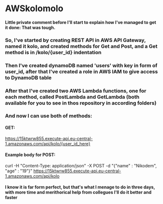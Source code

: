 # AWSkolomolo

#### Little private comment before I'll start to explain how I've managed to get it done: That was tough.

### So, I've started by creating REST API in AWS API Gateway, named it kolo, and created methods for Get and Post, and a Get method is in /kolo/{user_id} indentation

### Then I've created dynamoDB named 'users' with key in form of user_id, after that I've created a role in AWS IAM to give access to DynamoDB table

### After that I've created two AWS Lambda functions, one for each method, called PostLambda and GetLambda (both available for you to see in thos repository in according folders)

### And now I can use both of methods:

#### GET: 
https://15ktwrw855.execute-api.eu-central-1.amazonaws.com/api/kolo/{user_id_here}

#### Example body for POST: 
curl -H "Content-Type: application/json" -X POST -d "{\"name\" : \"Nikodem\", \"age\" : \"19\"}" 
https://15ktwrw855.execute-api.eu-central-1.amazonaws.com/api/kolo

#### I know it is far form perfect, but that's what I menage to do in three days, with more time and merithorical help from collegues I'll do it better and faster
